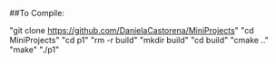 ##To Compile:

"git clone https://github.com/DanielaCastorena/MiniProjects"
"cd MiniProjects"
"cd p1"
"rm -r build"
"mkdir build"
"cd build"
"cmake .."
"make"
"./p1"